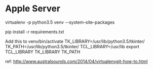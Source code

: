 # Apple Server

virtualenv -p python3.5 venv --system-site-packages

pip install -r requirements.txt

Add this to venv/bin/activate
				TK_LIBRARY=/usr/lib/python3.5/tkinter/
				TK_PATH=/usr/lib/python3.5/tkinter/
				TCL_LIBRARY=/usr/lib
				export TCL_LIBRARY TK_LIBRARY TK_PATH

ref: http://www.australsounds.com/2014/04/virtualenvgit-how-to.html
